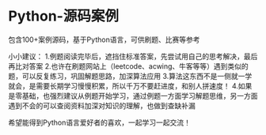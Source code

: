 # Python-源码案例
包含100+案例源码，基于Python语言，可供刷题、比赛等参考

小小建议：
1.例题阅读完毕后，遮挡住标准答案，先尝试用自己的思考解决，最后再比对答案
2.也许在刷题网站上（leetcode、acwing、牛客等等）遇到类似的题，可以反复练习，巩固解题思路，加深算法应用
3.算法这东西不是一侧就一学就会，是需要长期学习慢慢积累，所以千万不要赶进度，和别人拼速度！
4.如果是零基础，也强烈建议从例题开始学习，通过例题一方面学习解题思维，另一方面遇到不会的可以查阅资料加深对知识的理解，也做到查缺补漏

希望能得到Python语言爱好者的喜欢，一起学习一起交流！
